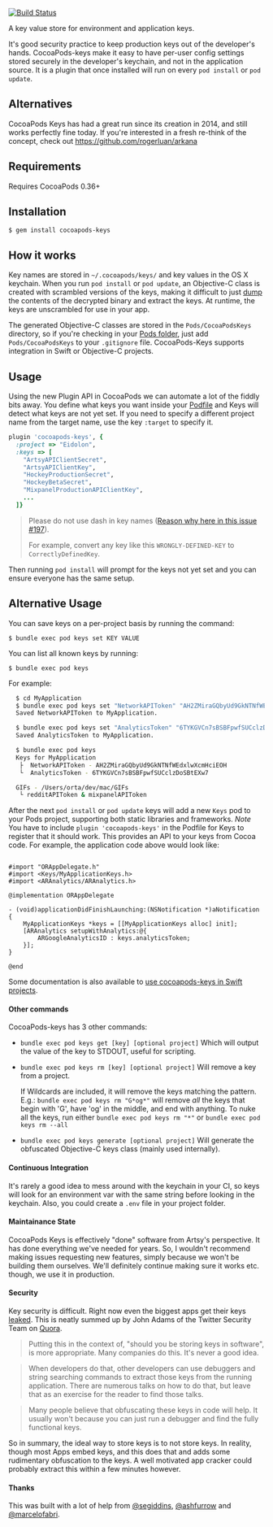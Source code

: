 [![Build Status](https://travis-ci.org/orta/cocoapods-keys.svg?branch=master)](https://travis-ci.org/orta/cocoapods-keys)

A key value store for environment and application keys.

It's good security practice to keep production keys out of the developer's hands. CocoaPods-keys make it easy to have per-user config settings stored securely in the developer's keychain, and not in the application source. It is a plugin that once installed will run on every `pod install` or `pod update`.

## Alternatives

CocoaPods Keys has had a great run since its creation in 2014, and still works perfectly fine today. If you're interested in a fresh re-think of the concept, check out https://github.com/rogerluan/arkana 

## Requirements

Requires CocoaPods 0.36+

## Installation

    $ gem install cocoapods-keys

## How it works

Key names are stored in `~/.cocoapods/keys/` and key values in the OS X keychain. When you run `pod install` or `pod update`, an Objective-C class is created with scrambled versions of the keys, making it difficult to just [dump](https://github.com/stefanesser/dumpdecrypted) the contents of the decrypted binary and extract the keys. At runtime, the keys are unscrambled for use in your app.

The generated Objective-C classes are stored in the `Pods/CocoaPodsKeys` directory, so if you're checking in your [Pods folder](http://guides.cocoapods.org/using/using-cocoapods.html#should-i-ignore-the-pods-directory-in-source-control), just add `Pods/CocoaPodsKeys` to your `.gitignore` file. CocoaPods-Keys supports integration in Swift or Objective-C projects.

## Usage

Using the new Plugin API in CocoaPods we can automate a lot of the fiddly bits away. You define what keys you want inside your [Podfile](https://github.com/artsy/eidolon/blob/0a9f5947914eb637fd4abf364fa3532b56da3c52/Podfile#L6-L21) and Keys will detect what keys are not yet set. If you need to specify a different project name from the target name, use the key `:target` to specify it.

```ruby
plugin 'cocoapods-keys', {
  :project => "Eidolon",
  :keys => [
    "ArtsyAPIClientSecret",
    "ArtsyAPIClientKey",
    "HockeyProductionSecret",
    "HockeyBetaSecret",
    "MixpanelProductionAPIClientKey",
    ...
  ]}
```
> Please do not use dash in key names ([Reason why here in this issue #197](https://github.com/orta/cocoapods-keys/issues/197)).
> 
> For example, convert any key like this `WRONGLY-DEFINED-KEY` to `CorrectlyDefinedKey`.

Then running `pod install` will prompt for the keys not yet set and you can ensure everyone has the same setup.


## Alternative Usage

You can save keys on a per-project basis by running the command:

    $ bundle exec pod keys set KEY VALUE

You can list all known keys by running:

    $ bundle exec pod keys

For example:

``` sh
  $ cd MyApplication
  $ bundle exec pod keys set "NetworkAPIToken" "AH2ZMiraGQbyUd9GkNTNfWEdxlwXcmHciEOH"
  Saved NetworkAPIToken to MyApplication.

  $ bundle exec pod keys set "AnalyticsToken" "6TYKGVCn7sBSBFpwfSUCclzDoSBtEXw7"
  Saved AnalyticsToken to MyApplication.

  $ bundle exec pod keys
  Keys for MyApplication
   ├  NetworkAPIToken - AH2ZMiraGQbyUd9GkNTNfWEdxlwXcmHciEOH
   └  AnalyticsToken - 6TYKGVCn7sBSBFpwfSUCclzDoSBtEXw7

  GIFs - /Users/orta/dev/mac/GIFs
   └ redditAPIToken & mixpanelAPIToken
```

After the next `pod install` or `pod update` keys will add a new `Keys` pod to your Pods project, supporting both static libraries and frameworks. *Note* You have to include `plugin 'cocoapods-keys'` in the Podfile for Keys to register that it should work. This provides an API to your keys from Cocoa code. For example, the application code above would look like:

``` objc

#import "ORAppDelegate.h"
#import <Keys/MyApplicationKeys.h>
#import <ARAnalytics/ARAnalytics.h>

@implementation ORAppDelegate

- (void)applicationDidFinishLaunching:(NSNotification *)aNotification
{
    MyApplicationKeys *keys = [[MyApplicationKeys alloc] init];
    [ARAnalytics setupWithAnalytics:@{
        ARGoogleAnalyticsID : keys.analyticsToken;
    }];
}

@end

```

Some documentation is also available to [use cocoapods-keys in Swift projects](SWIFT_PROJECTS.md).

#### Other commands

CocoaPods-keys has 3 other commands:

 * `bundle exec pod keys get [key] [optional project]`
   Which will output the value of the key to STDOUT, useful for scripting.

 * `bundle exec pod keys rm [key] [optional project]`
   Will remove a key from a project.

   If Wildcards are included, it will remove the keys matching the pattern. E.g.: `bundle exec pod keys rm "G*og*"` will remove *all* the keys that begin with 'G', have 'og' in the middle, and end with anything.
	To nuke all the keys, run either `bundle exec pod keys rm "*"` or `bundle exec pod keys rm --all`

 * `bundle exec pod keys generate [optional project]`
   Will generate the obfuscated Objective-C keys class (mainly used internally).

#### Continuous Integration

It's rarely a good idea to mess around with the keychain in your CI, so keys will look for an environment var with the same string before looking in the keychain. Also, you could create a `.env` file in your project folder.

#### Maintainance State

CocoaPods Keys is effectively "done" software from Artsy's perspective. It has done everything we've needed for years. So, I wouldn't recommend making issues requesting new features, simply because we won't be building them ourselves. We'll definitely continue making sure it works etc. though, we use it in production.

#### Security

Key security is difficult. Right now even the biggest apps get their keys [leaked](https://threatpost.com/twitter-oauth-api-keys-leaked-030713/77597). This is neatly summed up by John Adams of the Twitter Security Team on [Quora](http://www.quora.com/Twitter-1/How-were-the-Twitter-iPhone-and-Android-OAuth-keys-leaked).

> Putting this in the context of, "should you be storing keys in software", is more appropriate. Many companies do this. It's never a good idea.

> When developers do that, other developers can use debuggers and string searching commands to extract those keys from the running application. There are numerous talks on how to do that, but leave that as an exercise for the reader to find those talks.

> Many people believe that obfuscating these keys in code will help. It usually won't because you can just run a debugger and find the fully functional keys.

So in summary, the ideal way to store keys is to not store keys. In reality, though most Apps embed keys, and this does that and adds some rudimentary obfuscation to the keys. A well motivated app cracker could probably extract this within a few minutes however.

#### Thanks

This was built with a lot of help from [@segiddins](https://github.com/segiddins), [@ashfurrow](http://github.com/ashfurrow) and [@marcelofabri](https://github.com/marcelofabri).
